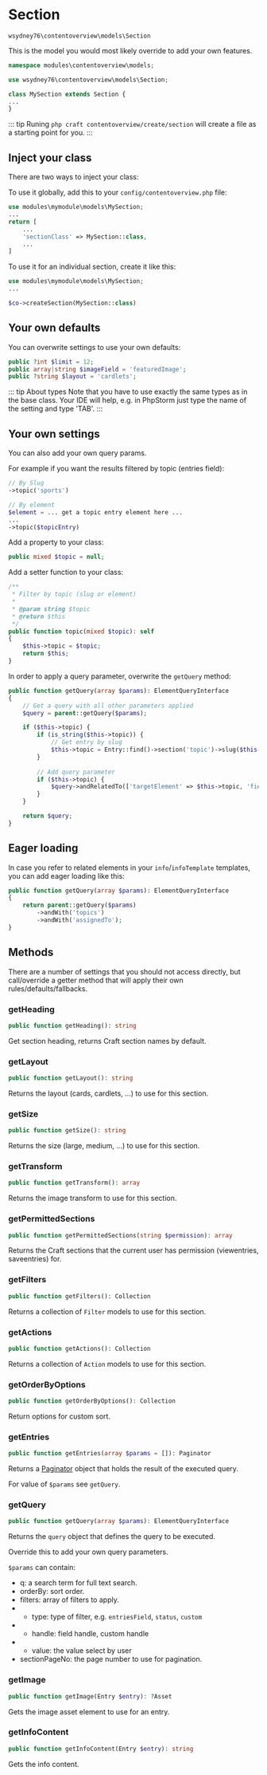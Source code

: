 # Section

`wsydney76\contentoverview\models\Section`

This is the model you would most likely override to add your own features.

```php
namespace modules\contentoverview\models;

use wsydney76\contentoverview\models\Section;

class MySection extends Section {
...
}
```
::: tip
Runing `php craft contentoverview/create/section` will create a file as a starting point for you.
:::


## Inject your class

There are two ways to inject your class:

To use it globally, add this to your `config/contentoverview.php` file:

```php
use modules\mymodule\models\MySection;
...
return [
    ...
    'sectionClass' => MySection::class,
    ...
]
```

To use it for an individual section, create it like this:

```php
use modules\mymodule\models\MySection;
...

$co->createSection(MySection::class)
```

## Your own defaults

You can overwrite settings to use your own defaults:

```php
public ?int $limit = 12;
public array|string $imageField = 'featuredImage';
public ?string $layout = 'cardlets';
```

::: tip About types
Note that you have to use exactly the same types as in the base class. Your IDE will help, e.g. in PhpStorm just type the name of the setting and type 'TAB'.
:::

## Your own settings

You can also add your own query params.

For example if you want the results filtered by topic (entries field):

```php
// By Slug
->topic('sports')

// By element
$element = ... get a topic entry element here ... 
...
->topic($topicEntry)
```

Add a property to your class:

```php
public mixed $topic = null;
```

Add a setter function to your class:

```php
/**
 * Filter by topic (slug or element)
 *
 * @param string $topic
 * @return $this
 */
public function topic(mixed $topic): self
{
    $this->topic = $topic;
    return $this;
} 
```
    
In order to apply a query parameter, overwrite the `getQuery` method:

```php
public function getQuery(array $params): ElementQueryInterface
{
    // Get a query with all other parameters applied
    $query = parent::getQuery($params);

    if ($this->topic) {
        if (is_string($this->topic)) {
            // Get entry by slug 
            $this->topic = Entry::find()->section('topic')->slug($this->topic)->ids();
        }
        
        // Add query parameter
        if ($this->topic) {
            $query->andRelatedTo(['targetElement' => $this->topic, 'field' => 'topics'] );
        }
    }

    return $query;
}
```

## Eager loading

In case you refer to related elements in your `info`/`infoTemplate` templates, you can add eager loading like this:

```php
public function getQuery(array $params): ElementQueryInterface
{
    return parent::getQuery($params)
        ->andWith('topics')
        ->andWith('assignedTo');
}
```

## Methods

There are a number of settings that you should not access directly, but call/override a getter method that will apply their own rules/defaults/fallbacks.

### getHeading

```php
public function getHeading(): string
```

Get section heading, returns Craft section names by default.

### getLayout

```php
public function getLayout(): string
```

Returns the layout (cards, cardlets, ...) to use for this section.

### getSize

```php
public function getSize(): string
```

Returns the size (large, medium, ...) to use for this section.

### getTransform

```php
public function getTransform(): array
```

Returns the image transform to use for this section.

### getPermittedSections

```php
public function getPermittedSections(string $permission): array
```

Returns the Craft sections that the current user has permission (viewentries, saveentries) for.

### getFilters

```php
public function getFilters(): Collection
```

Returns a collection of `Filter` models to use for this section.

### getActions

```php
public function getActions(): Collection
```

Returns a collection of `Action` models to use for this section.

### getOrderByOptions

```php
public function getOrderByOptions(): Collection
```

Return options for custom sort.

### getEntries

```php
public function getEntries(array $params = []): Paginator
```

Returns a [Paginator](https://docs.craftcms.com/api/v4/craft-db-paginator.html) object that holds the result of the executed query.

For value of `$params` see `getQuery`.

### getQuery

```php
public function getQuery(array $params): ElementQueryInterface
```

Returns the `query` object that defines the query to be executed.

Override this to add your own query parameters.

`$params` can contain:

* q: a search term for full text search.
* orderBy: sort order.
* filters: array of filters to apply.
* * type: type of filter, e.g. `entriesField`, `status`, `custom`
* * handle: field handle, custom handle
* * value: the value select by user
* sectionPageNo: the page number to use for pagination.

### getImage

```php
public function getImage(Entry $entry): ?Asset
```

Gets the image asset element to use for an entry.

### getInfoContent

```php
public function getInfoContent(Entry $entry): string
```

Gets the info content.



